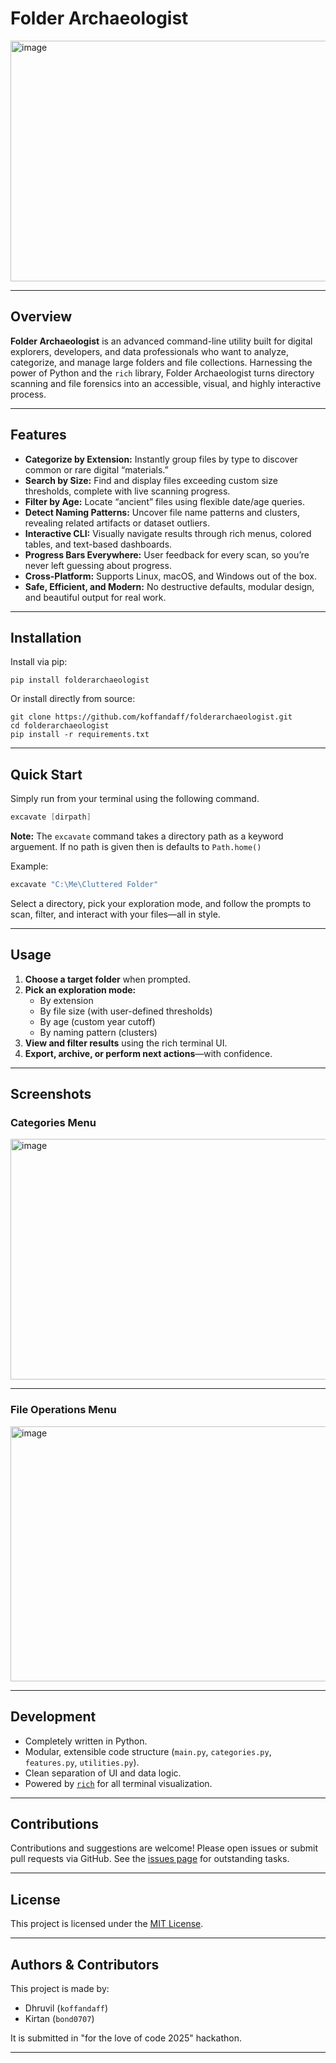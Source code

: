 # Folder Archaeologist

<img width="902" height="385" alt="image" src="https://github.com/user-attachments/assets/3b7ecf12-28ee-446a-85e7-45382c48e82a" />

---

## Overview

**Folder Archaeologist** is an advanced command-line utility built for digital explorers, developers, and data professionals who want to analyze, categorize, and manage large folders and file collections. Harnessing the power of Python and the `rich` library, Folder Archaeologist turns directory scanning and file forensics into an accessible, visual, and highly interactive process.

---

## Features

- **Categorize by Extension:** Instantly group files by type to discover common or rare digital “materials.”
- **Search by Size:** Find and display files exceeding custom size thresholds, complete with live scanning progress.
- **Filter by Age:** Locate “ancient” files using flexible date/age queries.
- **Detect Naming Patterns:** Uncover file name patterns and clusters, revealing related artifacts or dataset outliers.
- **Interactive CLI:** Visually navigate results through rich menus, colored tables, and text-based dashboards.
- **Progress Bars Everywhere:** User feedback for every scan, so you’re never left guessing about progress.
- **Cross-Platform:** Supports Linux, macOS, and Windows out of the box.
- **Safe, Efficient, and Modern:** No destructive defaults, modular design, and beautiful output for real work.

---

## Installation

Install via pip:

```
pip install folderarchaeologist
```

Or install directly from source:

```
git clone https://github.com/koffandaff/folderarchaeologist.git
cd folderarchaeologist
pip install -r requirements.txt
```

---

## Quick Start

Simply run from your terminal using the following command.

```powershell
excavate [dirpath]
```

**Note:** The `excavate` command takes a directory path as a keyword arguement. If no path is given then is defaults to `Path.home()`

Example:

```powershell
excavate "C:\Me\Cluttered Folder"
```

Select a directory, pick your exploration mode, and follow the prompts to scan, filter, and interact with your files—all in style.

---

## Usage

1. **Choose a target folder** when prompted.
2. **Pick an exploration mode:**
   - By extension
   - By file size (with user-defined thresholds)
   - By age (custom year cutoff)
   - By naming pattern (clusters)
3. **View and filter results** using the rich terminal UI.
4. **Export, archive, or perform next actions**—with confidence.

---

## Screenshots

<!-- Paste screenshot or demo GIFs here after using the tool in the CLI -->

### Categories Menu

<img width="902" height="385" alt="image" src="https://github.com/user-attachments/assets/3b7ecf12-28ee-446a-85e7-45382c48e82a" />

---

### File Operations Menu

<img width="760" height="408" alt="image" src="https://github.com/user-attachments/assets/962cea99-bbae-45ca-9776-dcab5fbf229b" />

---

## Development

- Completely written in Python.
- Modular, extensible code structure (`main.py`, `categories.py`, `features.py`, `utilities.py`).
- Clean separation of UI and data logic.
- Powered by [`rich`](https://github.com/Textualize/rich) for all terminal visualization.

---

## Contributions

Contributions and suggestions are welcome!
Please open issues or submit pull requests via GitHub. See the [issues page](https://github.com/koffandaff/folderarchaeologist/issues) for outstanding tasks.

---

## License

This project is licensed under the [MIT License](LICENSE).

---

## Authors & Contributors

This project is made by:

* Dhruvil (`koffandaff`)
* Kirtan   (`bond0707`)

It is submitted in "for the love of code 2025" hackathon.

---
